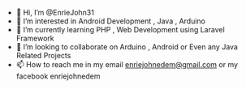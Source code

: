- 👋 Hi, I’m @EnrieJohn31
- 👀 I’m interested in Android Development , Java , Arduino
- 🌱 I’m currently learning PHP , Web Development using Laravel Framework
- 💞️ I’m looking to collaborate on Arduino , Android or Even any Java Related Projects  
- 📫 How to reach me in my email enriejohnedem@gmail.com or my facebook enriejohnedem

<!---
EnrieJohn31/EnrieJohn31 is a ✨ special ✨ repository because its `README.md` (this file) appears on your GitHub profile.
You can click the Preview link to take a look at your changes.
--->
